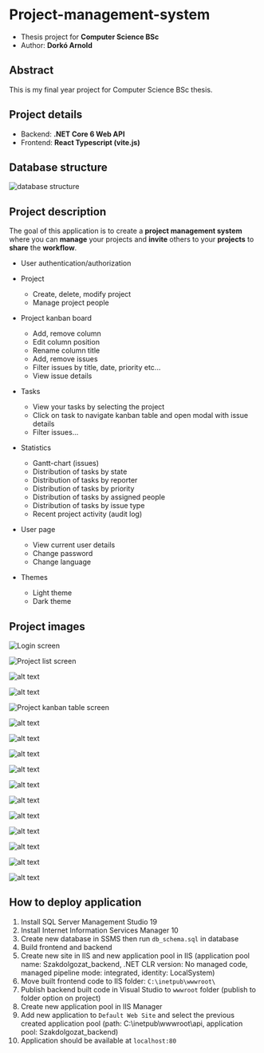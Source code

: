 # Project-management-system

- Thesis project for **Computer Science BSc**
- Author: **Dorkó Arnold**

## Abstract

This is my final year project for Computer Science BSc thesis.

## Project details

- Backend: **.NET Core 6 Web API**
- Frontend: **React Typescript (vite.js)**

## Database structure

![database structure](diagramok/ER%20diagram.png)

## Project description

The goal of this application is to create a **project management system** where you can **manage** your projects and **invite** others to your **projects** to **share** the **workflow**.

- User authentication/authorization
- Project
  - Create, delete, modify project
  - Manage project people
- Project kanban board
  - Add, remove column
  - Edit column position
  - Rename column title
  - Add, remove issues
  - Filter issues by title, date, priority etc...
  - View issue details
- Tasks
  - View your tasks by selecting the project
  - Click on task to navigate kanban table and open modal with issue details
  - Filter issues...

- Statistics
  - Gantt-chart (issues)
  - Distribution of tasks by state
  - Distribution of tasks by reporter
  - Distribution of tasks by priority
  - Distribution of tasks by assigned people
  - Distribution of tasks by issue type
  - Recent project activity (audit log)
- User page
  - View current user details
  - Change password
  - Change language
- Themes
  - Light theme
  - Dark theme

## Project images

![Login screen](readme_images/loginscreen.png)

![Project list screen](readme_images/projectsscreen.png)

![alt text](readme_images/changeprojectdetails.png)

![alt text](readme_images/manageprojectmembers.png)

![Project kanban table screen](readme_images/kanbantable.png)

![alt text](readme_images/addissue1.png)

![alt text](readme_images/addissue2.png)

![alt text](readme_images/viewissue.png)

![alt text](readme_images/viewissue2.png)

![alt text](readme_images/addsubtasktoissue.png)

![alt text](readme_images/connectedtasks.png)

![alt text](readme_images/usertasksscreen.png)

![alt text](readme_images/statsscreen.png)

![alt text](readme_images/statsscreen2.png)

![alt text](readme_images/ganttscreen.png)

![alt text](readme_images/userscreen.png)

## How to deploy application

1. Install SQL Server Management Studio 19
2. Install Internet Information Services Manager 10
3. Create new database in SSMS then run
`db_schema.sql` in database
4. Build frontend and backend
5. Create new site in IIS and new application pool in IIS
(application pool name: Szakdolgozat_backend, .NET CLR version: No managed code, managed pipeline mode: integrated, identity: LocalSystem)
6. Move built frontend code to IIS folder: `C:\inetpub\wwwroot\`
7. Publish backend built code in Visual Studio to `wwwroot` folder (publish to folder option on project)
8. Create new application pool in IIS Manager
9. Add new application to `Default Web Site` and select the previous created application pool (path: C:\inetpub\wwwroot\api, application pool: Szakdolgozat_backend)
10. Application should be available at `localhost:80`
